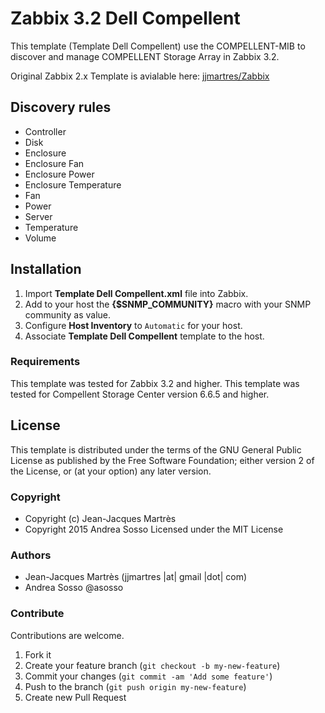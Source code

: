 Zabbix 3.2 Dell Compellent
==========================

This template (Template Dell Compellent) use the COMPELLENT-MIB to discover and manage COMPELLENT Storage Array in Zabbix 3.2.

Original Zabbix 2.x Template is avialable here: [jjmartres/Zabbix](https://github.com/jjmartres/Zabbix/tree/master/zbx-templates/zbx-dell-compellent)

Discovery rules
---------------

* Controller
* Disk
* Enclosure
* Enclosure Fan
* Enclosure Power
* Enclosure Temperature
* Fan
* Power
* Server
* Temperature
* Volume

Installation
------------

1. Import **Template Dell Compellent.xml** file into Zabbix.
2. Add to your host the **{$SNMP_COMMUNITY}** macro with your SNMP community as value.
3. Configure **Host Inventory** to `Automatic` for your host.
4. Associate **Template Dell Compellent** template to the host.

### Requirements

This template was tested for Zabbix 3.2 and higher.
This template was tested for Compellent Storage Center version 6.6.5 and higher.

License
-------

This template is distributed under the terms of the GNU General Public License as published by the Free Software Foundation; either version 2 of the  License, or (at your option) any later version.

### Copyright

  * Copyright (c) Jean-Jacques Martrès
  * Copyright 2015 Andrea Sosso Licensed under the MIT License

### Authors

  * Jean-Jacques Martrès (jjmartres |at| gmail |dot| com)
  * Andrea Sosso @asosso

### Contribute

Contributions are welcome.

1. Fork it
2. Create your feature branch (`git checkout -b my-new-feature`)
3. Commit your changes (`git commit -am 'Add some feature'`)
4. Push to the branch (`git push origin my-new-feature`)
5. Create new Pull Request
